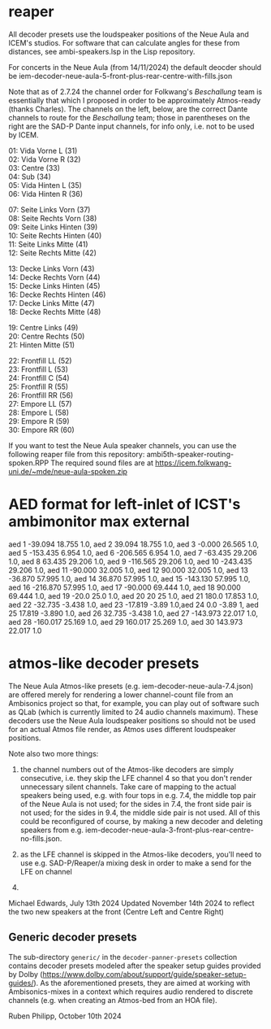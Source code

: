 # reaper

All decoder presets use the loudspeaker positions of the Neue Aula and ICEM's
studios. For software that can calculate angles for these from distances, see
ambi-speakers.lsp in the Lisp repository.

For concerts in the Neue Aula (from 14/11/2024) the default deocder should be
iem-decoder-neue-aula-5-front-plus-rear-centre-with-fills.json

Note that as of 2.7.24 the channel order for Folkwang's *Beschallung* team is
essentially that which I proposed in order to be approximately Atmos-ready
(thanks Charles). The channels on the left, below, are the correct Dante
channels to route for the *Beschallung* team; those in parentheses on the right
are the SAD-P Dante input channels, for info only, i.e. not to be used by ICEM.

01: Vida Vorne L                (31)  
02: Vida Vorne R                (32)  
03: Centre                      (33)  
04: Sub                         (34)   
05: Vida Hinten L               (35)  
06: Vida Hinten R               (36)  

07: Seite Links Vorn            (37)  
08: Seite Rechts Vorn           (38)  
09: Seite Links Hinten          (39)  
10: Seite Rechts Hinten         (40)  
11: Seite Links Mitte           (41)  
12: Seite Rechts Mitte          (42)  

13: Decke Links Vorn            (43)  
14: Decke Rechts Vorn           (44)  
15: Decke Links Hinten          (45)  
16: Decke Rechts Hinten         (46)  
17: Decke Links Mitte           (47)  
18: Decke Rechts Mitte          (48)  

19: Centre Links                (49)  
20: Centre Rechts               (50)  
21: Hinten Mitte                (51)  

22: Frontfill LL                (52)  
23: Frontfill L                 (53)  
24: Frontfill C                 (54)  
25: Frontfill R                 (55)  
26: Frontfill RR                (56)  
27: Empore LL                   (57)  
28: Empore L                    (58)  
29: Empore R                    (59)  
30: Empore RR                   (60)

If you want to test the Neue Aula speaker channels, you can use the following
reaper file from this repository: ambi5th-speaker-routing-spoken.RPP The
required sound files are at
https://icem.folkwang-uni.de/~mde/neue-aula-spoken.zip

# AED format for left-inlet of ICST's ambimonitor max external
aed 1 -39.094 18.755 1.0, aed 2 39.094 18.755 1.0, aed 3 -0.000 26.565 1.0, aed 5 -153.435 6.954 1.0, aed 6 -206.565 6.954 1.0, aed 7 -63.435 29.206 1.0, aed 8 63.435 29.206 1.0, aed 9 -116.565 29.206 1.0, aed 10 -243.435 29.206 1.0, aed 11 -90.000 32.005 1.0, aed 12 90.000 32.005 1.0, aed 13 -36.870 57.995 1.0, aed 14 36.870 57.995 1.0, aed 15 -143.130 57.995 1.0, aed 16 -216.870 57.995 1.0, aed 17 -90.000 69.444 1.0, aed 18 90.000 69.444 1.0, aed 19 -20.0 25.0 1.0, aed 20 20 25 1.0, aed 21 180.0 17.853 1.0, aed 22 -32.735 -3.438 1.0, aed 23 -17.819 -3.89 1.0,aed 24 0.0 -3.89 1, aed 25 17.819 -3.890 1.0, aed 26 32.735 -3.438 1.0, aed 27 -143.973 22.017 1.0, aed 28 -160.017 25.169 1.0, aed 29 160.017 25.269 1.0, aed 30 143.973 22.017 1.0

# atmos-like decoder presets

The Neue Aula Atmos-like presets (e.g. iem-decoder-neue-aula-7.4.json) are
offered merely for rendering a lower channel-count file from an Ambisonics
project so that, for example, you can play out of software such as QLab (which
is currently limited to 24 audio channels maximum). These decoders use the Neue
Aula loudspeaker positions so should not be used for an actual Atmos file
render, as Atmos uses different loudspeaker positions.

Note also two more things:

1) the channel numbers out of the Atmos-like decoders are simply consecutive,
i.e. they skip the LFE channel 4 so that you don't render unnecessary silent
channels. Take care of mapping to the actual speakers being used, e.g. with four
tops in e.g. 7.4, the middle top pair of the Neue Aula is not used; for the
sides in 7.4, the front side pair is not used; for the sides in 9.4, the middle
side pair is not used. All of this could be reconfigured of course, by making a
new decoder and deleting speakers from
e.g. iem-decoder-neue-aula-3-front-plus-rear-centre-no-fills.json.

2) as the LFE channel is skipped in the Atmos-like decoders, you'll need to use
e.g. SAD-P/Reaper/a mixing desk in order to make a send for the LFE on channel
4.

Michael Edwards, July 13th 2024
Updated November 14th 2024 to reflect the two new speakers at the front
(Centre Left and Centre Right)

## Generic decoder presets

The sub-directory `generic/` in the `decoder-panner-presets` collection contains
decoder presets modeled after the speaker setup guides provided by Dolby
(https://www.dolby.com/about/support/guide/speaker-setup-guides/).  As the
aforementioned presets, they are aimed at working with Ambisonics-mixes in a
context which requires audio rendered to discrete channels (e.g. when creating
an Atmos-bed from an HOA file). 

Ruben Philipp, October 10th 2024

